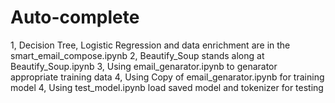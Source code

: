 # Auto-complete
1, Decision Tree, Logistic Regression and data enrichment are in the smart_email_compose.ipynb
2, Beautify_Soup stands along at Beautify_Soup.ipynb
3, Using email_genarator.ipynb to genarator appropriate training data
4, Using Copy of email_genarator.ipynb for training model
4, Using test_model.ipynb load saved model and tokenizer for testing